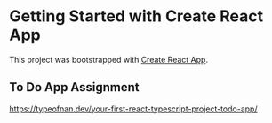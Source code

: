 # Getting Started with Create React App

This project was bootstrapped with [Create React App](https://github.com/facebook/create-react-app).

## To Do App Assignment

https://typeofnan.dev/your-first-react-typescript-project-todo-app/